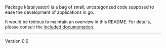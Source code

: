 Package k(atalysator) is a bag of small, uncategorized code supposed
to ease the development of applications in go.

It would be tedious to maintain an overview in this README. For details,
please consult the [included documentation][1].

[1]: http://godoc.org/github.com/voxelbrain/k
---
Version 0.6
